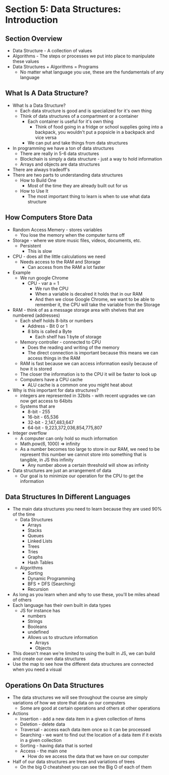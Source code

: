 # Section 5: Data Structures: Introduction  

## Section Overview 
- Data Structure - A collection of values 
- Algorithms - The steps or processes we put into place to manipulate these values 
- Data Structures + Algorithms = Programs 
  - No matter what language you use, these are the fundamentals of any language 

## What Is A Data Structure? 
- What Is a Data Structure? 
  - Each data structure is good and is specialized for it's own thing 
  - Think of data structures of a compartment or a container
    - Each container is useful for it's own thing
      - Think of food going in a fridge or school supplies going into a backpack, you wouldn't put a popsicle in a backpack and vice versa 
    - We can put and take things from data structures 
- In programming we have a ton of data structures   
  - There are really in 5-6 data structures 
  - Blockchain is simply a data structure - just a way to hold information 
  - Arrays and objects are data structures 
- There are always tradeoff's 
- There are two parts to understanding data structures 
  - How to Build One 
    - Most of the time they are already built out for us 
  - How to Use It 
    - The most important thing to learn is when to use what data structure 

## How Computers Store Data
- Random Access Memery - stores variables 
  - You lose the memory when the computer turns off 
- Storage - where we store music files, videos, documents, etc. 
  - Persistent
    - This is slow 
- CPU - does all the little calculations we need 
  - Needs access to the RAM and Storage 
    - Can access from the RAM a lot faster 
- Example 
  - We run google Chrome 
    - CPU - var a = 1 
      - We run the CPU 
      - When a variable is decalred it holds that in our RAM 
      - And then we close Google Chrome, we want to be able to remember it, the CPU will take the variable from the Storage 
- RAM - think of as a message storage area with shelves that are numbered (addresses)
  - Each shelf holds 8-bits or numbers 
    - Address - Bit 0 or 1 
    - 8 bits is called a Byte 
      - Each shelf has 1 byte of storage 
  - Memory controller - connected to CPU 
    - Does the reading and writing of the memory 
    - The direct connection is important because this means we can access things in the RAM 
  - RAM is fast because we can access information easily because of how it is stored 
  - The closer the information is to the CPU it will be faster to look up 
  - Computers have a CPU cache 
    - ALU cache is a common one you might heat about 
- Why is this important for data structures? 
  - integers are represented in 32bits - with recent upgrades we can now get access to 64bits 
  - Systems that are 
    - 8-bit - 255 
    - 16-bit - 65,536
    - 32-bit - 2,147,483,647
    - 64-bit - 9,223,372,036,854,775,807
- Integer overflow 
  - A computer can only hold so much information 
  - Math.pow(6, 1000) => infinity 
  - As a number becomes too large to store in our RAM, we need to be represent this number we cannot store into something that is tangible, in JS this infinity 
    - Any number above a certain threshold will show as infinity 
- Data structures are just an arrangement of data 
  - Our goal is to minimize our operation for the CPU to get the information 

## Data Structures In Different Languages 
- The main data structures you need to learn because they are used 90% of the time 
  - Data Structures 
    - Arrays 
    - Stacks 
    - Queues 
    - Linked Lists 
    - Trees
    - Tries 
    - Graphs 
    - Hash Tables 
  - Algorithms 
    - Sorting 
    - Dynamic Programming 
    - BFS + DFS (Searching)
    - Recursion 
- As long as you learn when and why to use these, you'll be miles ahead of others
- Each language has their own built in data types 
  - JS for instance has 
    - numbers 
    - Strings 
    - Booleans 
    - undefined
    - Allows us to structure information 
      - Arrays 
      - Objects 
- This doesn't mean we're limited to using the built in JS, we can build and create our own data structures 
- Use the map to see how the different data structures are connected when you need a visual 

## Operations On Data Structures 
- The data structures we will see throughout the course are simply variations of how we store that data on our computers 
  - Some are good at certain operations and others at other operations 
- Actions 
  - Insertion - add a new data item in a given collection of items 
  - Deletion - delete data 
  - Traversal - access each data item once so it can be processed
  - Searching - we want to find out the location of a data item if it exists in a given collection 
  - Sorting - having data that is sorted 
  - Access - the main one
    - How do we access the data that we have on our computer 
- Half of our data structures are trees and variations of trees 
  - On the big O cheatsheet you can see the Big O of each of them 